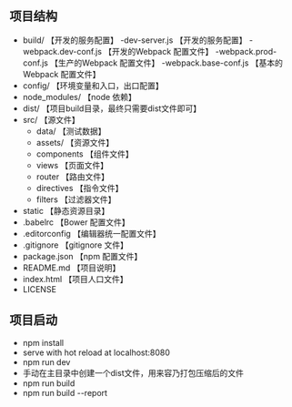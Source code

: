 
## 项目结构

* build/                        【开发的服务配置】
    -dev-server.js              【开发的服务配置】
    -webpack.dev-conf.js        【开发的Webpack 配置文件】
    -webpack.prod-conf.js       【生产的Webpack 配置文件】
    -webpack.base-conf.js       【基本的Webpack 配置文件】
* config/                       【环境变量和入口，出口配置】                       
* node_modules/                 【node 依赖】
* dist/                         【项目build目录，最终只需要dist文件即可】
* src/                          【源文件】
    - data/                     【测试数据】
    - assets/                   【资源文件】
    - components                【组件文件】
    - views                     【页面文件】
    - router                    【路由文件】
    - directives                【指令文件】
    - filters                   【过滤器文件】
*  static                       【静态资源目录】
* .babelrc                      【Bower 配置文件】
* .editorconfig                 【编辑器统一配置文件】
* .gitignore                    【gitignore 文件】
* package.json                  【npm 配置文件】
* README.md                     【项目说明】
* index.html                    【项目人口文件】
* LICENSE

## 项目启动

 * npm install
 * serve with hot reload at localhost:8080
 * npm run dev
 * 手动在主目录中创建一个dist文件，用来容乃打包压缩后的文件
 * npm run build
 * npm run build --report

